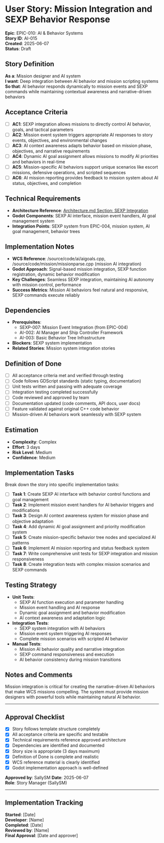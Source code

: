 # User Story: Mission Integration and SEXP Behavior Response

**Epic**: EPIC-010: AI & Behavior Systems  
**Story ID**: AI-015  
**Created**: 2025-06-07  
**Status**: Draft

## Story Definition
**As a**: Mission designer and AI system  
**I want**: Deep integration between AI behavior and mission scripting systems  
**So that**: AI behavior responds dynamically to mission events and SEXP commands while maintaining contextual awareness and narrative-driven behaviors

## Acceptance Criteria
- [ ] **AC1**: SEXP integration allows missions to directly control AI behavior, goals, and tactical parameters
- [ ] **AC2**: Mission event system triggers appropriate AI responses to story events, objectives, and environmental changes
- [ ] **AC3**: AI context awareness adapts behavior based on mission phase, objectives, and narrative requirements
- [ ] **AC4**: Dynamic AI goal assignment allows missions to modify AI priorities and behaviors in real-time
- [ ] **AC5**: Mission-specific AI behaviors support unique scenarios like escort missions, defensive operations, and scripted sequences
- [ ] **AC6**: AI mission reporting provides feedback to mission system about AI status, objectives, and completion

## Technical Requirements
- **Architecture Reference**: [Architecture.md Section: SEXP Integration](../docs/EPIC-010-ai-behavior-systems/architecture.md#sexp-integration)
- **Godot Components**: SEXP AI interface, mission event handlers, AI goal management system
- **Integration Points**: SEXP system from EPIC-004, mission system, AI goal management, behavior trees

## Implementation Notes
- **WCS Reference**: /source/code/ai/aigoals.cpp, /source/code/mission/missionparse.cpp (mission AI integration)
- **Godot Approach**: Signal-based mission integration, SEXP function registration, dynamic behavior modification
- **Key Challenges**: Seamless SEXP integration, maintaining AI autonomy with mission control, performance
- **Success Metrics**: Mission AI behaviors feel natural and responsive, SEXP commands execute reliably

## Dependencies
- **Prerequisites**: 
  - SEXP-007: Mission Event Integration (from EPIC-004)
  - AI-002: AI Manager and Ship Controller Framework
  - AI-003: Basic Behavior Tree Infrastructure
- **Blockers**: SEXP system implementation
- **Related Stories**: Mission system integration stories

## Definition of Done
- [ ] All acceptance criteria met and verified through testing
- [ ] Code follows GDScript standards (static typing, documentation)
- [ ] Unit tests written and passing with adequate coverage
- [ ] Integration testing completed successfully
- [ ] Code reviewed and approved by team
- [ ] Documentation updated (code comments, API docs, user docs)
- [ ] Feature validated against original C++ code behavior
- [ ] Mission-driven AI behaviors work seamlessly with SEXP system

## Estimation
- **Complexity**: Complex
- **Effort**: 3 days
- **Risk Level**: Medium
- **Confidence**: Medium

## Implementation Tasks
Break down the story into specific implementation tasks:
- [ ] **Task 1**: Create SEXP AI interface with behavior control functions and goal management
- [ ] **Task 2**: Implement mission event handlers for AI behavior triggers and modifications
- [ ] **Task 3**: Design AI context awareness system for mission phase and objective adaptation
- [ ] **Task 4**: Add dynamic AI goal assignment and priority modification system
- [ ] **Task 5**: Create mission-specific behavior tree nodes and specialized AI patterns
- [ ] **Task 6**: Implement AI mission reporting and status feedback system
- [ ] **Task 7**: Write comprehensive unit tests for SEXP integration and mission responsiveness
- [ ] **Task 8**: Create integration tests with complex mission scenarios and SEXP commands

## Testing Strategy
- **Unit Tests**: 
  - SEXP AI function execution and parameter handling
  - Mission event handling and AI response
  - Dynamic goal assignment and behavior modification
  - AI context awareness and adaptation logic
- **Integration Tests**: 
  - SEXP system integration with AI behaviors
  - Mission event system triggering AI responses
  - Complete mission scenarios with scripted AI behavior
- **Manual Tests**: 
  - Mission AI behavior quality and narrative integration
  - SEXP command responsiveness and execution
  - AI behavior consistency during mission transitions

## Notes and Comments
Mission integration is critical for creating the narrative-driven AI behaviors that make WCS missions compelling. The system must provide mission designers with powerful tools while maintaining natural AI behavior.

---

## Approval Checklist
- [x] Story follows template structure completely
- [x] All acceptance criteria are specific and testable
- [x] Technical requirements reference approved architecture
- [x] Dependencies are identified and documented
- [x] Story size is appropriate (3 days maximum)
- [x] Definition of Done is complete and realistic
- [x] WCS reference material is clearly identified
- [x] Godot implementation approach is well-defined

**Approved by**: SallySM **Date**: 2025-06-07  
**Role**: Story Manager (SallySM)

---

## Implementation Tracking
**Started**: [Date]  
**Developer**: [Name]  
**Completed**: [Date]  
**Reviewed by**: [Name]  
**Final Approval**: [Date and approver]